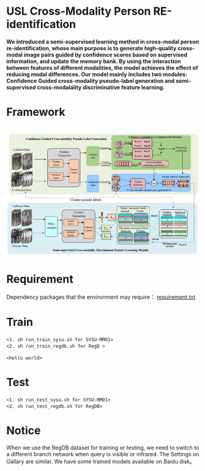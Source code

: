 # USL Cross-Modality Person RE-identification
#### We introduced a semi-supervised learning method in cross-modal person re-identification, whose main purpose is to generate high-quality cross-modal image pairs guided by confidence scores based on supervised information, and update the memory bank. By using the interaction between features of different modalities, the model achieves the effect of reducing modal differences. Our model mainly includes two modules: Confidence Guided cross-modality pseudo-label generation and semi-supervised cross-modalality discriminative feature learning. 

# Framework
![fig.JPEG](./fig1.JPEG)
=======================
# Requirement
Dependency packages that the environment may require：
[requirement.txt](./requirement.txt)

# Train
`<1. sh run_train_sysu.sh for SYSU-MM01>`  
`<2. sh run_train_regdb.sh for RegD >`  

`<hello world>`  

# Test 
`<1. sh run_test_sysu.sh for SYSU-MM01>`  
`<2. sh run_test_regdb.sh for RegDB>`  

# Notice 
When we use the RegDB dataset for training or testing, we need to switch to a different branch network when query is visible or infrared. The Settings on Gallary are similar. We have some trained models available on Baidu  disk。
